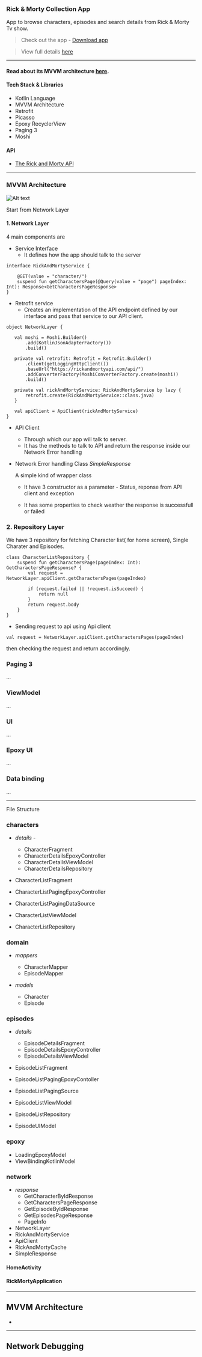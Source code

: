 ### Rick & Morty Collection App

App to browse characters, episodes and search details from Rick & Morty Tv show.
> Check out the app - [Download app](https://github.com/harisheoran/rick-morty-app/releases)

> View full details [here](https://harisheoran.github.io/projects/rickmorty/)


---

#### Read about its MVVM architecture [here](https://sparrowbit.hashnode.dev/basic-mvvm-android-app).

#### Tech Stack & Libraries
- Kotlin Language
- MVVM Architecture 
- Retrofit
- Picasso
- Epoxy RecyclerView
- Paging 3
- Moshi

#### API
- [The Rick and Morty API](https://rickandmortyapi.com/)

---

### MVVM Architecture
![Alt text](arch.jpg "Image caption")

Start from Network Layer

#### 1. **Network Layer**

4 main components are

- Service Interface
    - It defines how the app should talk to the server
```
interface RickAndMortyService {

    @GET(value = "character/")
    suspend fun getCharactersPage(@Query(value = "page") pageIndex: Int): Response<GetCharactersPageResponse>
}        
```

- Retrofit service
    -  Creates an implementation of the API endpoint defined by our interface and pass that service to our API client.

 ```
 object NetworkLayer {

    val moshi = Moshi.Builder()
        .add(KotlinJsonAdapterFactory())
        .build()

    private val retrofit: Retrofit = Retrofit.Builder()
        .client(getLoggingHttpClient())
        .baseUrl("https://rickandmortyapi.com/api/")
        .addConverterFactory(MoshiConverterFactory.create(moshi))
        .build()

    private val rickAndMortyService: RickAndMortyService by lazy {
        retrofit.create(RickAndMortyService::class.java)
    }

    val apiClient = ApiClient(rickAndMortyService)
}
```

- API Client
    - Through which our app will talk to server.
    - It has the methods to talk to API and return the response inside our Network Error handling

- Network Error handling Class *SimpleResponse*

    A simple kind of wrapper class 

    - It have 3 constructor as a parameter - Status, reponse from API client and exception

    - It has some properties to check weather the response is successfull or failed


### 2. **Repository Layer**

We have 3 repository for fetching Character list( for home screen), Single Charater and Episodes.

```
class CharacterListRepository {
    suspend fun getCharactersPage(pageIndex: Int): GetCharactersPageResponse? {
        val request = NetworkLayer.apiClient.getCharactersPages(pageIndex)

        if (request.failed || !request.isSucceed) {
            return null
        }
        return request.body
    }
}
```

- Sending request to api using Api client 

``` 
val request = NetworkLayer.apiClient.getCharactersPages(pageIndex)
```
then checking the request and return accordingly.

### Paging 3 

...

### ViewModel 

...

### UI
...


### Epoxy UI
...


### Data binding
...





--- 

File Structure

### **characters**
- *details* - 
    - CharacterFragment
    - CharacterDetailsEpoxyController
    - CharacterDetailsViewModel
    - CharacterDetailsRepository

- CharacterListFragment
- CharacterListPagingEpoxyController
- CharacterListPagingDataSource
- CharacterListViewModel
- CharacterListRepository

### **domain**
- *mappers*
    - CharacterMapper
    - EpisodeMapper

- *models*
    - Character
    - Episode

### **episodes**
- *details*
    - EpisodeDetailsFragment
    - EpisodeDetailsEpoxyController
    - EpisodeDetailsViewModel

- EpisodeListFragment
- EpisodeListPagingEpoxyContoller
- EpisodeListPagingSource
- EpisodeListViewModel
- EpisodeListRepository
- EpisodeUIModel

### **epoxy**
- LoadingEpoxyModel
- ViewBindingKotlinModel

### **network**
- *response*
    - GetCharacterByIdResponse
    - GetCharactersPageResponse
    - GetEpisodeByIdResponse
    - GetEpisodesPageResponse
    - PageInfo
- NetworkLayer
- RickAndMortyService
- ApiClient
- RickAndMortyCache
- SimpleResponse

#### **HomeActivity**
#### **RickMortyApplication**

---


## **MVVM Architecture**

- 



---
## **Network Debugging**



    
